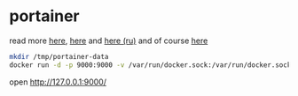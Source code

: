 # portainer
read more [here](https://www.portainer.io/), [here](https://www.upnxtblog.com/index.php/2018/01/17/top-6-gui-tools-for-managing-docker-environments/) and [here (ru)](https://habr.com/ru/company/flant/blog/338332/) and of course [here](https://hub.docker.com/r/portainer/portainer)

```bash
mkdir /tmp/portainer-data
docker run -d -p 9000:9000 -v /var/run/docker.sock:/var/run/docker.sock -v /tmp/portainer-data:/data portainer/portainer
```

open http://127.0.0.1:9000/

